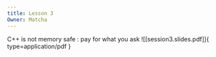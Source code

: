 ```yaml
---
title: Lesson 3
Owner: Matcha
---
```

C++ is not memory safe : pay for what you ask
![[session3.slides.pdf]]{ type=application/pdf }

